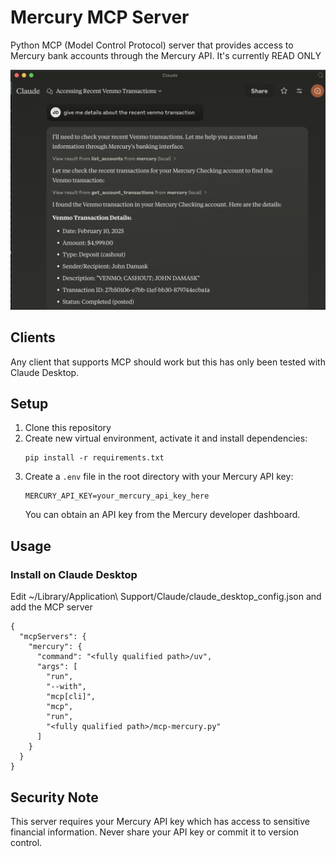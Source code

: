 # Mercury MCP Server

Python MCP (Model Control Protocol) server that provides access to Mercury bank accounts through the Mercury API. It's currently READ ONLY

![](./img/mcp-mercury-claude.png)

## Clients

Any client that supports MCP should work but this has only been tested with Claude Desktop.

## Setup

1. Clone this repository
2. Create new virtual environment, activate it and install dependencies:
   ```
   pip install -r requirements.txt
   ```
3. Create a `.env` file in the root directory with your Mercury API key:
   ```
   MERCURY_API_KEY=your_mercury_api_key_here
   ```
   You can obtain an API key from the Mercury developer dashboard.

## Usage

### Install on Claude Desktop

Edit ~/Library/Application\ Support/Claude/claude_desktop_config.json and add the MCP server

```
{
  "mcpServers": {
    "mercury": {
      "command": "<fully qualified path>/uv",
      "args": [
        "run",
        "--with",
        "mcp[cli]",
        "mcp",
        "run",
        "<fully qualified path>/mcp-mercury.py"
      ]
    }
  }
}
```

## Security Note

This server requires your Mercury API key which has access to sensitive financial information. Never share your API key or commit it to version control.
